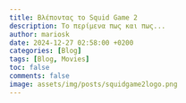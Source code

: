 ```yaml
---
title: Βλέποντας το Squid Game 2
description: Το περίμενα πως και πως...
author: mariosk
date: 2024-12-27 02:58:00 +0200
categories: [Blog]
tags: [Blog, Movies]
toc: false
comments: false
image: assets/img/posts/squidgame2logo.png
---
```


